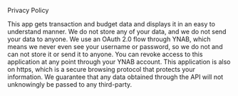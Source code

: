 Privacy Policy

This app gets transaction and budget data and displays it in an easy to understand manner. We do not store any of your data, and we do not send your data to anyone. We use an OAuth 2.0 flow through YNAB, which means we never even see your username or password, so we do not and can not store it or send it to anyone. You can revoke access to this application at any point through your YNAB account. This application is also on https, which is a secure browsing protocol that protects your information. We guarantee that any data obtained through the API will not unknowingly be passed to any third-party.
